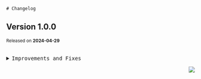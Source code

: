 <a name="readme-top"></a>

```
# Changelog
```

## Version 1.0.0

<sup>Released on **2024-04-29**</sup>

<br/>

<details>
<summary><kbd>Improvements and Fixes</kbd></summary>

</details>

<div align="right">

[![](https://img.shields.io/badge/-BACK_TO_TOP-151515?style=flat-square)](#readme-top)

</div>
